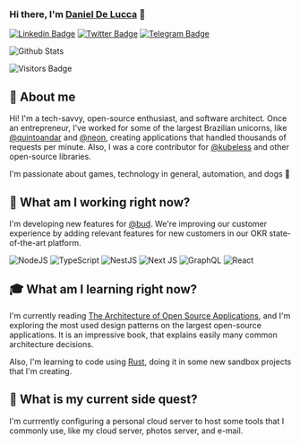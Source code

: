### Hi there, I'm [Daniel De Lucca][profile-twitter] 👋
[![Linkedin Badge][badge-linkedin]][profile-linkedin]
[![Twitter Badge][badge-twitter]][profile-twitter]
[![Telegram Badge][badge-telegram]][profile-telegram]

![Github Stats][github-stats]

![Visitors Badge][badge-visitors]

## 🖖 About me
Hi! I'm a tech-savvy, open-source enthusiast, and software architect. Once an entrepreneur, I've worked for some of the largest Brazilian unicorns, like [@quintoandar](quintoandar-github) and [@neon](neon-github), creating applications that handled thousands of requests per minute. Also, I was a core contributor for [@kubeless](kubeless-github) and other open-source libraries.

I'm passionate about games, technology in general, automation, and dogs 🐶

## 👔 What am I working right now?

I'm developing new features for [@bud][bud-website]. We're improving our customer experience by adding relevant features for new customers in our OKR state-of-the-art platform.

<span display="inline">
  <img alt="NodeJS" src="https://img.shields.io/badge/node.js%20-%2343853D.svg?&style=for-the-badge&logo=node.js&logoColor=white"/>
  <img alt="TypeScript" src="https://img.shields.io/badge/typescript%20-%23007ACC.svg?&style=for-the-badge&logo=typescript&logoColor=white"/>
  <img alt="NestJS" src="https://img.shields.io/badge/nestjs%20-%23E0234E.svg?&style=for-the-badge&logo=nestjs&logoColor=white" />
  <img alt="Next JS" src="https://img.shields.io/badge/next%20js%20-%23000000.svg?&style=for-the-badge&logo=next.js&logoColor=white"/>
  <img alt="GraphQL" src="https://img.shields.io/badge/-GraphQL-E10098?style=for-the-badge&logo=graphql"/>
  <img alt="React" src="https://img.shields.io/badge/react%20-%2320232a.svg?&style=for-the-badge&logo=react&logoColor=%2361DAFB"/>
</span>

[comment]: <> (Badges Library: https://github.com/Ileriayo/markdown-badges#programming-languages)

## 🎓 What am I learning right now?

I'm currently reading [The Architecture of Open Source Applications](book), and I'm exploring the most used design patterns on the largest open-source applications. It is an impressive book, that explains easily many common architecture decisions.

Also, I'm learning to code using [Rust](rust-lang), doing it in some new sandbox projects that I'm creating.

## 🧙‍ What is my current side quest?

I'm currrently configuring a personal cloud server to host some tools that I commonly use, like my cloud server, photos server, and e-mail.

[comment]: <> (Link references)
[comment]: <> (----------------------------------------------------------------------------------------)
[profile-twitter]: https://twitter.com/_odelucca "Daniel De Lucca Twitter Profile"
[profile-linkedin]: https://linkedin.com/in/danieldelucca "Daniel De Lucca LinkedIn Profile"
[profile-telegram]: https://t.me/odelucca "Daniel De Lucca Telegram Profile"
[badge-linkedin]: https://img.shields.io/badge/linkedin%20-%230077B5.svg?&style=for-the-badge&logo=linkedin&logoColor=white "Badge for LinkedIn"
[badge-twitter]: https://img.shields.io/badge/twitter%20-%230077B5.svg?&style=for-the-badge&logo=twitter&logoColor=white "Badge for Twitter"
[badge-telegram]: https://img.shields.io/badge/telegram%20-%230077B5.svg?&style=for-the-badge&logo=telegram&logoColor=white "Badge for Telegram"
[badge-visitors]: https://visitor-badge.glitch.me/badge?page_id=delucca.delucca "Badge with visitors count of this page"
[github-stats]: https://github-readme-stats.vercel.app/api?username=delucca&theme=dark&show_icons=true "Github status addon"
[quintoandar-github]: https://github.com/quintoandar "QuintoAndar Github page"
[neon-github]: https://github.com/neon "Neon Github page"
[kubeless-github]: https://github.com/kubeless "Kubeless Github page"
[bud-website]: https://getbud.co "Bud website"
[book]: https://www.aosabook.org/en/index.html9 "The Architecture of Open Source Applications book URL"
[rust-lang]: https://www.rust-lang.org/ "Rust Programming Language"
